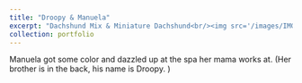 ```yaml
---
title: "Droopy & Manuela"
excerpt: "Dachshund Mix & Miniature Dachshund<br/><img src='/images/IMG-1922.jpg'>"
collection: portfolio
---
```


Manuela got some color and dazzled up at the spa her mama works at. (Her brother is in the back, his name is Droopy. )